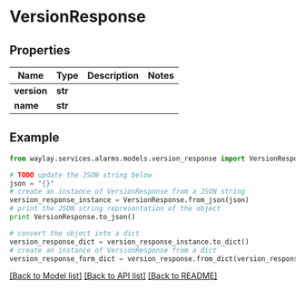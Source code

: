 # VersionResponse


## Properties

Name | Type | Description | Notes
------------ | ------------- | ------------- | -------------
**version** | **str** |  | 
**name** | **str** |  | 

## Example

```python
from waylay.services.alarms.models.version_response import VersionResponse

# TODO update the JSON string below
json = "{}"
# create an instance of VersionResponse from a JSON string
version_response_instance = VersionResponse.from_json(json)
# print the JSON string representation of the object
print VersionResponse.to_json()

# convert the object into a dict
version_response_dict = version_response_instance.to_dict()
# create an instance of VersionResponse from a dict
version_response_form_dict = version_response.from_dict(version_response_dict)
```
[[Back to Model list]](../README.md#documentation-for-models) [[Back to API list]](../README.md#documentation-for-api-endpoints) [[Back to README]](../README.md)



